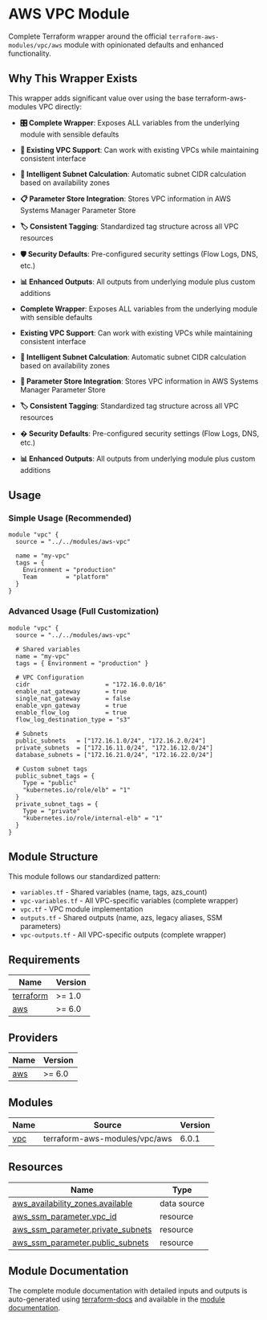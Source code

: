 # AWS VPC Module

Complete Terraform wrapper around the official `terraform-aws-modules/vpc/aws` module with opinionated defaults and enhanced functionality.

## Why This Wrapper Exists

This wrapper adds significant value over using the base terraform-aws-modules VPC directly:

- **🎛️ Complete Wrapper**: Exposes ALL variables from the underlying module with sensible defaults
- **🔄 Existing VPC Support**: Can work with existing VPCs while maintaining consistent interface
- **📐 Intelligent Subnet Calculation**: Automatic subnet CIDR calculation based on availability zones
- **📋 Parameter Store Integration**: Stores VPC information in AWS Systems Manager Parameter Store
- **🏷️ Consistent Tagging**: Standardized tag structure across all VPC resources
- **🛡️ Security Defaults**: Pre-configured security settings (Flow Logs, DNS, etc.)
- **📊 Enhanced Outputs**: All outputs from underlying module plus custom additions

- **Complete Wrapper**: Exposes ALL variables from the underlying module with sensible defaults
- **Existing VPC Support**: Can work with existing VPCs while maintaining consistent interface
- **📐 Intelligent Subnet Calculation**: Automatic subnet CIDR calculation based on availability zones
- **💾 Parameter Store Integration**: Stores VPC information in AWS Systems Manager Parameter Store
- **🏷️ Consistent Tagging**: Standardized tag structure across all VPC resources
- **�️ Security Defaults**: Pre-configured security settings (Flow Logs, DNS, etc.)
- **📊 Enhanced Outputs**: All outputs from underlying module plus custom additions

## Usage

### Simple Usage (Recommended)

```hcl
module "vpc" {
  source = "../../modules/aws-vpc"

  name = "my-vpc"
  tags = {
    Environment = "production"
    Team        = "platform"
  }
}
```

### Advanced Usage (Full Customization)

```hcl
module "vpc" {
  source = "../../modules/aws-vpc"

  # Shared variables
  name = "my-vpc"
  tags = { Environment = "production" }

  # VPC Configuration
  cidr                     = "172.16.0.0/16"
  enable_nat_gateway       = true
  single_nat_gateway       = false
  enable_vpn_gateway       = true
  enable_flow_log          = true
  flow_log_destination_type = "s3"

  # Subnets
  public_subnets   = ["172.16.1.0/24", "172.16.2.0/24"]
  private_subnets  = ["172.16.11.0/24", "172.16.12.0/24"]
  database_subnets = ["172.16.21.0/24", "172.16.22.0/24"]

  # Custom subnet tags
  public_subnet_tags = {
    Type = "public"
    "kubernetes.io/role/elb" = "1"
  }
  private_subnet_tags = {
    Type = "private"
    "kubernetes.io/role/internal-elb" = "1"
  }
}
```

## Module Structure

This module follows our standardized pattern:

- `variables.tf` - Shared variables (name, tags, azs_count)
- `vpc-variables.tf` - All VPC-specific variables (complete wrapper)
- `vpc.tf` - VPC module implementation
- `outputs.tf` - Shared outputs (name, azs, legacy aliases, SSM parameters)
- `vpc-outputs.tf` - All VPC-specific outputs (complete wrapper)

## Requirements

| Name | Version |
|------|---------|
| <a name="requirement_terraform"></a> [terraform](#requirement\_terraform) | >= 1.0 |
| <a name="requirement_aws"></a> [aws](#requirement\_aws) | >= 6.0 |

## Providers

| Name | Version |
|------|---------|
| <a name="provider_aws"></a> [aws](#provider\_aws) | >= 6.0 |

## Modules

| Name | Source | Version |
|------|--------|---------|
| <a name="module_vpc"></a> [vpc](#module\_vpc) | terraform-aws-modules/vpc/aws | 6.0.1 |

## Resources

| Name | Type |
|------|------|
| [aws_availability_zones.available](https://registry.terraform.io/providers/hashicorp/aws/latest/docs/data-sources/availability_zones) | data source |
| [aws_ssm_parameter.vpc_id](https://registry.terraform.io/providers/hashicorp/aws/latest/docs/resources/ssm_parameter) | resource |
| [aws_ssm_parameter.private_subnets](https://registry.terraform.io/providers/hashicorp/aws/latest/docs/resources/ssm_parameter) | resource |
| [aws_ssm_parameter.public_subnets](https://registry.terraform.io/providers/hashicorp/aws/latest/docs/resources/ssm_parameter) | resource |

## Module Documentation

The complete module documentation with detailed inputs and outputs is auto-generated using [terraform-docs](https://github.com/terraform-docs/terraform-docs) and available in the [module documentation](./docs/MODULE.md).
